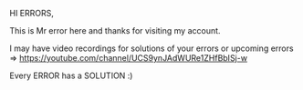 HI ERRORS,

This is Mr error here and thanks for visiting my account.

I may have video recordings for solutions of your errors or upcoming errors => https://youtube.com/channel/UCS9ynJAdWURe1ZHfBbISj-w

Every ERROR has a SOLUTION :)
